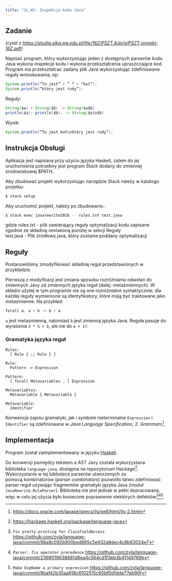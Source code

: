 ```yaml
---
title: "JL.W1: Inspekcja kodu Java"
---
```


## Zadanie

_(cytat z <https://studia.elka.pw.edu.pl/file/16Z/PSZT.A/priv/PSZT-projekt-16Z.pdf>)_

Napisać program, który wykorzystując jeden z dostępnych parserów kodu Java
wykona inspekcje kodu i wykona przekształcenia upraszczające kod. Program ma
przekształcać zadany plik Java wykorzystując zdefiniowane reguły wnioskowania,
np:

```java
System.println(“To jest” + “ “ + “kot”);
System.println(“który jest rudy”);
```

Reguły:

```java
String($a) + String($b) -> String($a$b)
println($a); println($b); -> String($a\n$b)
```

Wynik:

```java
System.println(“To jest kot\nktóry jest rudy”);
```

## Instrukcja Obsługi
Aplikacja jest napisana przy użyciu języka Haskell, zatem do jej uruchomienia
potrzebny jest program Stack dodany do zmiennej środowiskowej $PATH.

Aby zbudować projekt wykorzystując narzędzie Stack należy w katalogu projetku:
```bash
$ stack setup
```
Aby uruchomić projekt, należy po zbudowaniu :

```bash
$ stack exec javarewrite2016 -- rules.txt test.java

```
gdzie rules.txt - plik zawierający reguły optymalizacji kodu zapisane zgodnie
ze składnią omówioną poniżej w sekcji Reguły  
test.java - Plik źródłowy java, który zostanie poddany optymalizacji

## Reguły

Postanowiliśmy zmodyfikować składnię reguł przedstawionych w przykładzie.

Pierwszą z modyfikacji jest zmiana sposobu rozróżniania odwołań do zmiennych
Javy od zmiennych języka reguł (dalej: metazmiennych). W składni użytej w tym
programie nie są one rozróżnialne syntaktycznie; dla każdej reguły wymienione są
identyfikatory, które mają być traktowane jako metazmienne. Na przykład:

```java
forall a. a + b -> b + a
```

`a` jest metazmienną, natomiast `b` jest zmienną języka Java. Reguła pasuje do
wyrażenia `3 * 5 + b`, ale nie do `a + 17`.

### Gramatyka języka reguł

```
Rules:
  [ Rule { ;; Rule } ]

Rule:
  Pattern -> Expression

Pattern:
  [ forall Metavariables . ] Expression

Metavariables:
  Metavariable { Metavariable }

Metavariable:
  Identifier
```

Konwencja zapisu gramatyki, jak i symbole nieterminalne `Expression` i `Identifier`
są zdefiniowane w _Java Language Specification, 2. Grammars_[^jls-grammars].

[^jls-grammars]: <https://docs.oracle.com/javase/specs/jls/se8/html/jls-2.html>

## Implementacja

Program został zaimplementowany w języku [Haskell][].

Do konwersji pomiędzy tekstem a AST Javy została wykorzystana biblioteka
`language-java`, dostępna na repozytorium Hackage[^language-java]. Wykorzystanie w tej
bibliotece parserów utworzonych za pomocą kombinatorów (_parser combinators_)
pozwoliło łatwo zdefiniować parser reguł używając fragmentów gramatyki języka
Java (moduł `JavaRewrite.RuleParser`). Biblioteka nie jest jednak w pełni
dopracowana, więc w celu jej użycia było konieczne poprawienie niektórych
defektów[^bug-ClassFieldAccess][^bug-precedence][^bug-QualInstanceCreation].

[haskell]: https://www.haskell.org/

[^language-java]: <https://hackage.haskell.org/package/language-java>

[^bug-ClassFieldAccess]: `Fix pretty-printing for ClassFieldAccess`
  <https://github.com/zyla/language-java/commit/98a8c092b900bed665c5e932a8dec4c8b63024e7>
[^bug-precedence]: `Parser: fix operator precedence`
  <https://github.com/zyla/language-java/commit/2369019638881d8ea4c564cd1f3eb3b41149769b>
[^bug-QualInstanceCreation]: `Make ExpName a primary expression`
  <https://github.com/zyla/language-java/commit/8baf42b35aa918c6102515c60bf0d1dde77eb90f>
